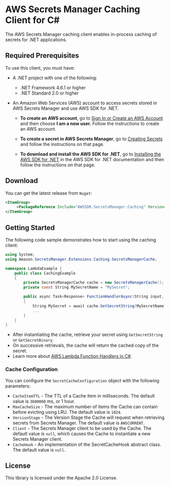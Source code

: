 # AWS Secrets Manager Caching Client for C#

The AWS Secrets Manager caching client enables in-process caching of secrets for .NET applications.

## Required Prerequisites

To use this client, you must have:

* A .NET project with one of the following:
    * .NET Framework 4.6.1 or higher
    * .NET Standard 2.0 or higher

* An Amazon Web Services (AWS) account to access secrets stored in AWS Secrets Manager and use AWS SDK for .NET.

    * **To create an AWS account**, go to [Sign In or Create an AWS Account](https://portal.aws.amazon.com/gp/aws/developer/registration/index.html) and then choose **I am a new user.** Follow the instructions to create an AWS account.

    * **To create a secret in AWS Secrets Manager**, go to [Creating Secrets](https://docs.aws.amazon.com/secretsmanager/latest/userguide/manage_create-basic-secret.html) and follow the instructions on that page.

    * **To download and install the AWS SDK for .NET**, go to [Installing the AWS SDK for .NET](https://aws.amazon.com/sdk-for-net/) in the AWS SDK for .NET documentation and then follow the instructions on that page.

## Download

You can get the latest release from `Nuget`:

```xml
<ItemGroup>
     <PackageReference Include="AWSSDK.SecretsManager.Caching" Version="1.0.0.0" />
</ItemGroup>
```

## Getting Started

The following code sample demonstrates how to start using the caching client:

```cs
using System;
using Amazon.SecretsManager.Extensions.Caching.SecretsManagerCache;

namespace LambdaExample {
    public class CachingExample 
    {
        private SecretsManagerCache cache = new SecretsManagerCache();
        private const String MySecretName = "MySecret";

        public async Task<Response> FunctionHandlerAsync(String input, ILambdaContext context)
        {
            String MySecret = await cache.GetSecretString(MySecretName);
            ...
        }
    }
}
```

* After instantiating the cache, retrieve your secret using `GetSecretString` or `GetSecretBinary`. 
* On successive retrievals, the cache will return the cached copy of the secret. 
* Learn more about [AWS Lambda Function Handlers in C#](https://docs.aws.amazon.com/lambda/latest/dg/dotnet-programming-model-handler-types.html).

### Cache Configuration

You can configure the `SecretCacheConfiguration` object with the following parameters:
* `CacheItemTTL` - The TTL of a Cache item in milliseconds. The default value is `3600000` ms, or 1 hour.
* `MaxCacheSize` - The maximum number of items the Cache can contain before evicting using LRU. The default value is `1024`.
* `VersionStage` - The Version Stage the Cache will request when retrieving secrets from Secrets Manager. The default value is `AWSCURRENT`.
* `Client` - The Secrets Manager client to be used by the Cache. The default value is `null`, which causes the Cache to instantiate a new Secrets Manager client.
* `CacheHook` - An implementation of the SecretCacheHook abstract class. The default value is `null`.

## License

This library is licensed under the Apache 2.0 License.